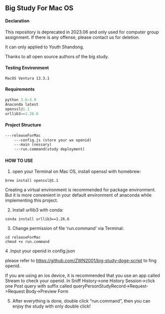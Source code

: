 ## Big Study For Mac OS

#### Declaration

This repository is deprecated in 2023.06 and only used for computer group assignment. If there is any offense, please contact us for deletion.

It can only applied to Youth Shandong. 

Thanks to all open source authors of the big study. 

#### Testing Environment

```
MacOS Ventura 13.3.1
```

#### Requirements

```py
python 3.6~3.9
Anaconda latest
openssl@1.1
urllib3==1.26.6 
```

#### Project Structure

```xml
---releaseForMac
	---config.js (store your wx openid)
	---main (nessary)
	---run.command(study deployment)
```

#### HOW TO USE

1. open your Terminal on Mac OS, install openssl with homebrew:

```
brew install openssl@1.1
```

Creating a virtual environment is recommended for package environment. But it is more convenient in your default environment of anaconda while implementing this project.

2. Install urllib3 with conda:

```
conda install urllib3==1.26.6
```

3. Change permission of file ‘run.command’ via Terminal:

```
cd releaseForMac
chmod +x run.command
```

4 .Input your openid in config.json

please refer to https://github.com/ZWN2001/big-study-doge-script to fing openid.

If you are using an ios device, it is recommended that you use an app called Stream to check your openid. In Sniff History->one History Session->click one Post query with suffix called queryPersonStudyRecord->Request->Request Body->Preview Form

5. After everything is done, double click “run.command”, then you can enjoy the study with only double click!